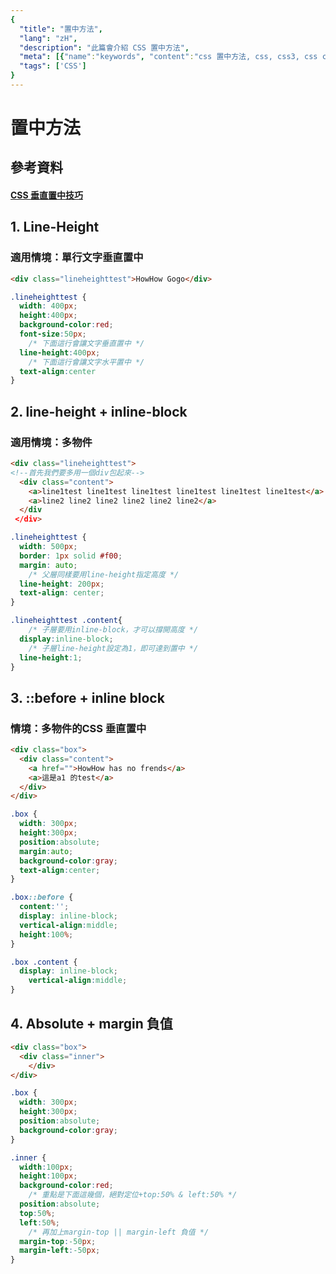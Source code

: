 ```yaml
---
{
  "title": "置中方法",
  "lang": "zH",
  "description": "此篇會介紹 CSS 置中方法",
  "meta": [{"name":"keywords", "content":"css 置中方法, css, css3, css center"}],
  "tags": ['CSS']
}
---
```

# 置中方法

## 參考資料
#### [CSS 垂直置中技巧](http://csscoke.com/2018/08/21/css-vertical-align/)

## 1. Line-Height
### 適用情境：單行文字垂直置中
```html
<div class="lineheighttest">HowHow Gogo</div>
```
```css
.lineheighttest {
  width: 400px;
  height:400px;
  background-color:red;
  font-size:50px;
    /* 下面這行會讓文字垂直置中 */
  line-height:400px;
    /* 下面這行會讓文字水平置中 */
  text-align:center
}
```

## 2. line-height + inline-block
### 適用情境：多物件
```html
<div class="lineheighttest">
<!--首先我們要多用一個div包起來-->
  <div class="content">
    <a>line1test line1test line1test line1test line1test line1test</a>
    <a>line2 line2 line2 line2 line2 line2</a>
  </div
 </div>
```
```css
.lineheighttest {
  width: 500px;
  border: 1px solid #f00;
  margin: auto;
    /* 父層同樣要用line-height指定高度 */
  line-height: 200px;
  text-align: center;
}

.lineheighttest .content{
    /* 子層要用inline-block，才可以撐開高度 */
  display:inline-block;
    /* 子層line-height設定為1，即可達到置中 */
  line-height:1;
}

```

## 3.  ::before + inline block
### 情境：多物件的CSS 垂直置中
```html
<div class="box">
  <div class="content">
    <a href="">HowHow has no frends</a>
    <a>這是a1 的test</a>
  </div>
</div>
```
```css
.box {
  width: 300px;
  height:300px;
  position:absolute;
  margin:auto;
  background-color:gray;
  text-align:center;
}

.box::before {
  content:'';
  display: inline-block;
  vertical-align:middle;
  height:100%;
}

.box .content {
  display: inline-block;
    vertical-align:middle;
}
```

## 4. Absolute + margin 負值
```html
<div class="box">
  <div class="inner">
    </div>
</div>
```
```css
.box {
  width: 300px;
  height:300px;
  position:absolute;
  background-color:gray;
}

.inner {
  width:100px;
  height:100px;
  background-color:red;
    /* 重點是下面這幾個，絕對定位+top:50% & left:50% */
  position:absolute;
  top:50%;
  left:50%;
    /* 再加上margin-top || margin-left 負值 */
  margin-top:-50px;
  margin-left:-50px;
}

```
